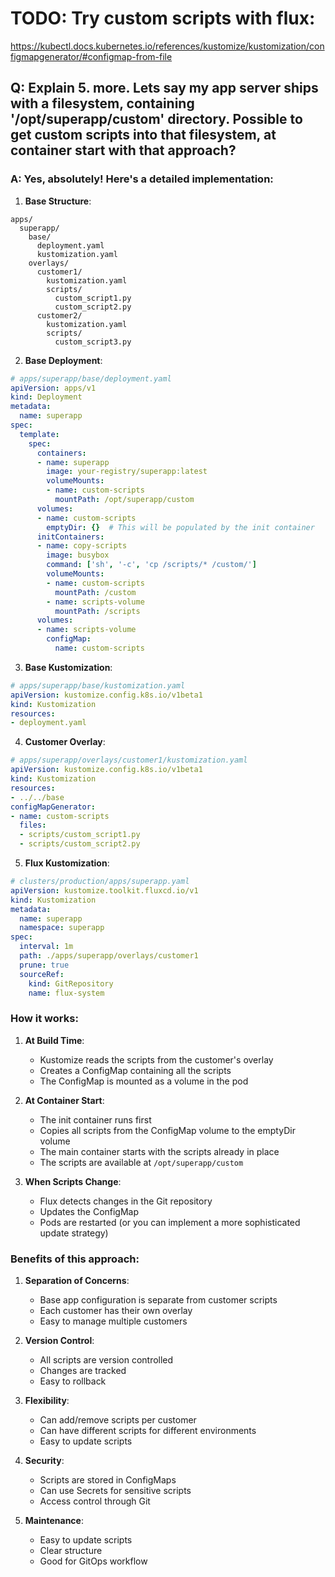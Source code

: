 # TODO: Try custom scripts with flux:

https://kubectl.docs.kubernetes.io/references/kustomize/kustomization/configmapgenerator/#configmap-from-file

## Q: Explain 5. more. Lets say my app server ships with a filesystem, containing '/opt/superapp/custom' directory. Possible to get custom scripts into that filesystem, at container start with that approach?

### A: Yes, absolutely! Here's a detailed implementation:

1. **Base Structure**:
```
apps/
  superapp/
    base/
      deployment.yaml
      kustomization.yaml
    overlays/
      customer1/
        kustomization.yaml
        scripts/
          custom_script1.py
          custom_script2.py
      customer2/
        kustomization.yaml
        scripts/
          custom_script3.py
```

2. **Base Deployment**:
```yaml
# apps/superapp/base/deployment.yaml
apiVersion: apps/v1
kind: Deployment
metadata:
  name: superapp
spec:
  template:
    spec:
      containers:
      - name: superapp
        image: your-registry/superapp:latest
        volumeMounts:
        - name: custom-scripts
          mountPath: /opt/superapp/custom
      volumes:
      - name: custom-scripts
        emptyDir: {}  # This will be populated by the init container
      initContainers:
      - name: copy-scripts
        image: busybox
        command: ['sh', '-c', 'cp /scripts/* /custom/']
        volumeMounts:
        - name: custom-scripts
          mountPath: /custom
        - name: scripts-volume
          mountPath: /scripts
      volumes:
      - name: scripts-volume
        configMap:
          name: custom-scripts
```

3. **Base Kustomization**:
```yaml
# apps/superapp/base/kustomization.yaml
apiVersion: kustomize.config.k8s.io/v1beta1
kind: Kustomization
resources:
- deployment.yaml
```

4. **Customer Overlay**:
```yaml
# apps/superapp/overlays/customer1/kustomization.yaml
apiVersion: kustomize.config.k8s.io/v1beta1
kind: Kustomization
resources:
- ../../base
configMapGenerator:
- name: custom-scripts
  files:
  - scripts/custom_script1.py
  - scripts/custom_script2.py
```

5. **Flux Kustomization**:
```yaml
# clusters/production/apps/superapp.yaml
apiVersion: kustomize.toolkit.fluxcd.io/v1
kind: Kustomization
metadata:
  name: superapp
  namespace: superapp
spec:
  interval: 1m
  path: ./apps/superapp/overlays/customer1
  prune: true
  sourceRef:
    kind: GitRepository
    name: flux-system
```

### How it works:

1. **At Build Time**:
   - Kustomize reads the scripts from the customer's overlay
   - Creates a ConfigMap containing all the scripts
   - The ConfigMap is mounted as a volume in the pod

2. **At Container Start**:
   - The init container runs first
   - Copies all scripts from the ConfigMap volume to the emptyDir volume
   - The main container starts with the scripts already in place
   - The scripts are available at `/opt/superapp/custom`

3. **When Scripts Change**:
   - Flux detects changes in the Git repository
   - Updates the ConfigMap
   - Pods are restarted (or you can implement a more sophisticated update strategy)

### Benefits of this approach:

1. **Separation of Concerns**:
   - Base app configuration is separate from customer scripts
   - Each customer has their own overlay
   - Easy to manage multiple customers

2. **Version Control**:
   - All scripts are version controlled
   - Changes are tracked
   - Easy to rollback

3. **Flexibility**:
   - Can add/remove scripts per customer
   - Can have different scripts for different environments
   - Easy to update scripts

4. **Security**:
   - Scripts are stored in ConfigMaps
   - Can use Secrets for sensitive scripts
   - Access control through Git

5. **Maintenance**:
   - Easy to update scripts
   - Clear structure
   - Good for GitOps workflow 
